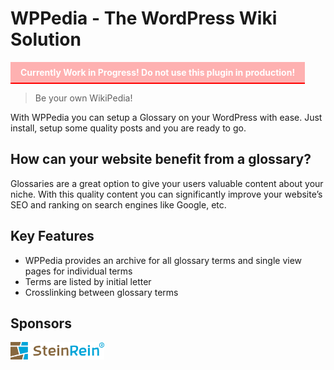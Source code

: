 # WPPedia - The WordPress Wiki Solution

<div style="background-color: rgba(255,0,0,0.3); border-bottom: 2px solid #f00; display: inline-block; padding: .5rem 1rem; max-width: 100%; text-align: center; font-weight: bold; color: #FFF;">
Currently Work in Progress! Do not use this plugin in production!
</div>

> Be your own WikiPedia!

With WPPedia you can setup a Glossary on your WordPress with ease. Just install, setup some quality posts and you are ready to go.

## How can your website benefit from a glossary?
Glossaries are a great option to give your users valuable content about your niche. 
With this quality content you can significantly improve your website’s SEO and ranking on search engines like Google, etc.

## Key Features
* WPPedia provides an archive for all glossary terms and single view pages for individual terms
* Terms are listed by initial letter
* Crosslinking between glossary terms

## Sponsors
<a href="https://www.steinrein.com/" target="_blank">
	<img src="https://raw.githubusercontent.com/bfiessinger/wppedia/master/assets/img/steinrein-logo.svg?sanitize=true" alt="SteinRein" width="150">
</a>
